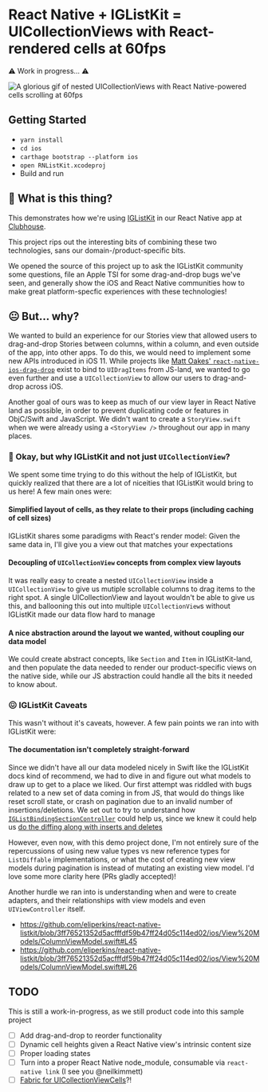 # React Native + IGListKit = UICollectionViews with React-rendered cells at 60fps

:warning: Work in progress... :warning:

![A glorious gif of nested UICollectionViews with React Native-powered cells scrolling at 60fps](https://github.com/eliperkins/react-native-listkit/raw/master/docs/listkit.gif)

## Getting Started

- `yarn install`
- `cd ios`
- `carthage bootstrap --platform ios`
- `open RNListKit.xcodeproj`
- Build and run

## 🤔 What is this thing?

This demonstrates how we're using [IGListKit](https://github.com/instagram/IGListKit) in our React Native app at [Clubhouse](https://clubhouse.io).

This project rips out the interesting bits of combining these two technologies, sans our domain-/product-specific bits.

We opened the source of this project up to ask the IGListKit community some questions, file an Apple TSI for some drag-and-drop bugs we've seen, and generally show the iOS and React Native communities how to make great platform-specfic experiences with these technologies!

## 😐 But... why?

We wanted to build an experience for our Stories view that allowed users to drag-and-drop Stories between columns, within a column, and even outside of the app, into other apps. To do this, we would need to implement some new APIs introduced in iOS 11. While projects like [Matt Oakes' `react-native-ios-drag-drop`](https://github.com/matt-oakes/react-native-ios-drag-drop) exist to bind to `UIDragItems` from JS-land, we wanted to go even further and use a `UICollectionView` to allow our users to drag-and-drop across iOS.

Another goal of ours was to keep as much of our view layer in React Native land as possible, in order to prevent duplicating code or features in ObjC/Swift and JavaScript. We didn't want to create a `StoryView.swift` when we were already using a `<StoryView />` throughout our app in many places.

### 🤨 Okay, but why IGListKit and not just `UICollectionView`?

We spent some time trying to do this without the help of IGListKit, but quickly realized that there are a lot of niceities that IGListKit would bring to us here! A few main ones were:

#### Simplified layout of cells, as they relate to their props (including caching of cell sizes)

IGListKit shares some paradigms with React's render model: Given the same data in, I'll give you a view out that matches your expectations

#### Decoupling of `UICollectionView` concepts from complex view layouts

It was really easy to create a nested `UICollectionView` inside a `UICollectionView` to give us mutiple scrollable columns to drag items to the right spot. A single UICollectionView and layout wouldn't be able to give us this, and ballooning this out into multiple `UICollectionView`s without IGListKit made our data flow hard to manage

#### A nice abstraction around the layout we wanted, without coupling our data model

We could create abstract concepts, like `Section` and `Item` in IGListKit-land, and then populate the data needed to render our product-specific views on the native side, while our JS abstraction could handle all the bits it needed to know about.

### 😖 IGListKit Caveats

This wasn't without it's caveats, however. A few pain points we ran into with IGListKit were:

#### The documentation isn't completely straight-forward

Since we didn't have all our data modeled nicely in Swift like the IGListKit docs kind of recommend, we had to dive in and figure out what models to draw up to get to a place we liked. Our first attempt was riddled with bugs related to a new set of data coming in from JS, that would do things like reset scroll state, or crash on pagination due to an invalid number of insertions/deletions. We set out to try to understand how [`IGListBindingSectionController`](https://instagram.github.io/IGListKit/Classes/IGListBindingSectionController.html) could help us, since we knew it could help us [do the diffing along with inserts and deletes](https://github.com/Instagram/IGListKit/blob/4387a488e80e1dcb7677c18a2b4f5768e9f0dab7/Source/IGListBindingSectionController.m#L52-L90)

However, even now, with this demo project done, I'm not entirely sure of the repercussions of using new value types vs new reference types for `ListDiffable` implementations, or what the cost of creating new view models during pagination is instead of mutating an existing view model. I'd love some more clarity here (PRs gladly accepted)!

Another hurdle we ran into is understanding when and were to create adapters, and their relationships with view models and even `UIViewController` itself.

- https://github.com/eliperkins/react-native-listkit/blob/3ff76521352d5acfffdf59b47ff24d05c114ed02/ios/View%20Models/ColumnViewModel.swift#L45
- https://github.com/eliperkins/react-native-listkit/blob/3ff76521352d5acfffdf59b47ff24d05c114ed02/ios/View%20Models/ColumnViewModel.swift#L26

## TODO

This is still a work-in-progress, as we still product code into this sample project

- [ ] Add drag-and-drop to reorder functionality
- [ ] Dynamic cell heights given a React Native view's intrinsic content size
- [ ] Proper loading states
- [ ] Turn into a proper React Native node_module, consumable via `react-native link` (I see you @neilkimmett)
- [ ] [Fabric for UICollectionViewCells](https://github.com/facebook/react-native/blob/f88ce826275bf19ba772fc23ab22d1c0bc47be7d/React/Base/Surface/RCTSurface.h#L44-L46)?!
